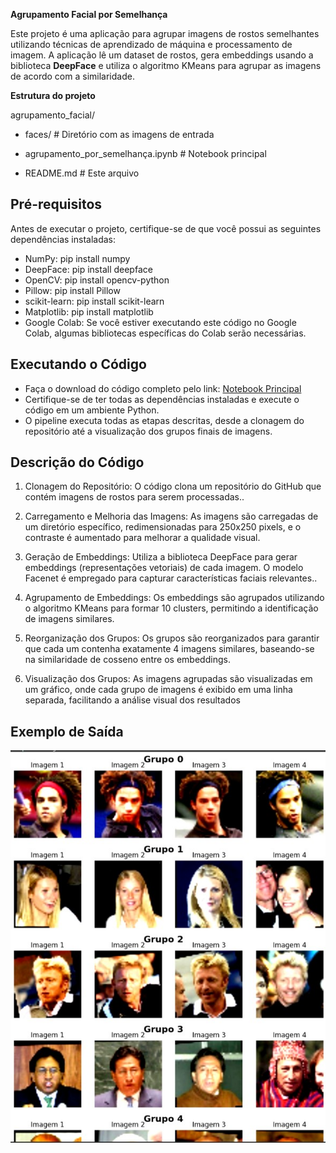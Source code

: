 **Agrupamento Facial por Semelhança**

Este projeto é uma aplicação para agrupar imagens de rostos semelhantes utilizando técnicas de aprendizado de máquina e processamento de imagem. A aplicação lê um dataset de rostos, gera embeddings usando a 
biblioteca **DeepFace** e utiliza o algoritmo KMeans para agrupar as imagens de acordo com a similaridade.

**Estrutura do projeto**

agrupamento_facial/

- faces/                    # Diretório com as imagens de entrada

- agrupamento_por_semelhança.ipynb    # Notebook principal

- README.md                # Este arquivo

## Pré-requisitos

Antes de executar o projeto, certifique-se de que você possui as seguintes dependências instaladas:

- NumPy: pip install numpy
- DeepFace: pip install deepface
- OpenCV: pip install opencv-python
- Pillow: pip install Pillow
- scikit-learn: pip install scikit-learn
- Matplotlib: pip install matplotlib
- Google Colab: Se você estiver executando este código no Google Colab, algumas bibliotecas específicas do Colab serão necessárias.

## Executando o Código   
- Faça o download do código completo pelo link: [Notebook Principal](https://github.com/Camillabgarcia/agrupamento_facial/blob/main/agrupamento_por_semelhan%C3%A7a.ipynb)
- Certifique-se de ter todas as dependências instaladas e execute o código em um ambiente Python.
- O pipeline executa todas as etapas descritas, desde a clonagem do repositório até a visualização dos grupos finais de imagens.

## Descrição do Código

1. Clonagem do Repositório: O código clona um repositório do GitHub que contém imagens de rostos para serem processadas..

2. Carregamento e Melhoria das Imagens: As imagens são carregadas de um diretório específico, redimensionadas para 250x250 pixels, e o contraste é aumentado para melhorar a qualidade visual.

3. Geração de Embeddings: Utiliza a biblioteca DeepFace para gerar embeddings (representações vetoriais) de cada imagem. O modelo Facenet é empregado para capturar características faciais relevantes..

4. Agrupamento de Embeddings: Os embeddings são agrupados utilizando o algoritmo KMeans para formar 10 clusters, permitindo a identificação de imagens similares.

5. Reorganização dos Grupos: Os grupos são reorganizados para garantir que cada um contenha exatamente 4 imagens similares, baseando-se na similaridade de cosseno entre os embeddings. 

6. Visualização dos Grupos: As imagens agrupadas são visualizadas em um gráfico, onde cada grupo de imagens é exibido em uma linha separada, facilitando a análise visual dos resultados

## Exemplo de Saída
   
![Sáida](https://github.com/Camillabgarcia/agrupamento_facial/blob/main/Resultado.jpg?raw=true)
